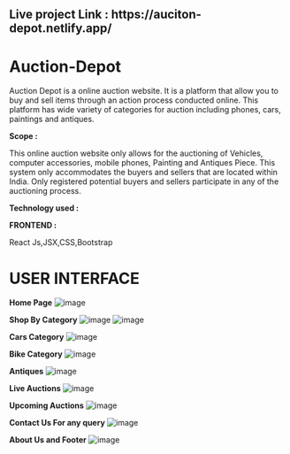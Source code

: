 <h2>Live project Link : https://auciton-depot.netlify.app/ </h2>

# Auction-Depot

Auction Depot is a online auction website. It is a platform that allow you to buy and sell items through an action process conducted online.
This platform has wide variety of categories for auction including phones, cars, paintings and antiques.

**Scope :**

This online auction website only allows for the auctioning of Vehicles, computer accessories, mobile phones, Painting and Antiques Piece.
This system only accommodates the buyers and sellers that are located within India. Only registered potential buyers and sellers participate in any of the auctioning process.

**Technology used :**

**FRONTEND :**

React Js,JSX,CSS,Bootstrap

# USER INTERFACE

**Home Page**
![image](https://github.com/understandingRaj/Auction-Depot/assets/146615871/7254b5f4-070a-47d5-a87d-d8dae2d3f712)

**Shop By Category**
![image](https://github.com/understandingRaj/Auction-Depot/assets/146615871/b4b3cdd1-d89a-4d5e-8454-c1c42327c211)
![image](https://github.com/understandingRaj/Auction-Depot/assets/146615871/81e5b924-bef4-40af-aa04-ea4b9a4076a3)

**Cars Category**
![image](https://github.com/understandingRaj/Auction-Depot/assets/146615871/db16667f-f3a0-4552-a056-a56ae5028224)

**Bike Category**
![image](https://github.com/understandingRaj/Auction-Depot/assets/146615871/aedf5150-d7f3-4d7a-83c2-6054846bde72)

**Antiques**
![image](https://github.com/understandingRaj/Auction-Depot/assets/146615871/8ecdfc43-01e7-4b6b-ac11-e93e2cdf378c)

**Live Auctions**
![image](https://github.com/understandingRaj/Auction-Depot/assets/146615871/a8aab679-8a8f-4585-9440-ea6e4eb691a1)

**Upcoming Auctions**
![image](https://github.com/understandingRaj/Auction-Depot/assets/146615871/4fe92bd7-f894-4123-b6bf-8c28ccb1e236)

**Contact Us For any query**
![image](https://github.com/understandingRaj/Auction-Depot/assets/146615871/2e28d4d6-5bc6-4fb0-b63b-3f2207013e21)

**About Us and Footer**
![image](https://github.com/understandingRaj/Auction-Depot/assets/146615871/ed04fa4d-f5b2-46be-bc52-15238057efa9)









